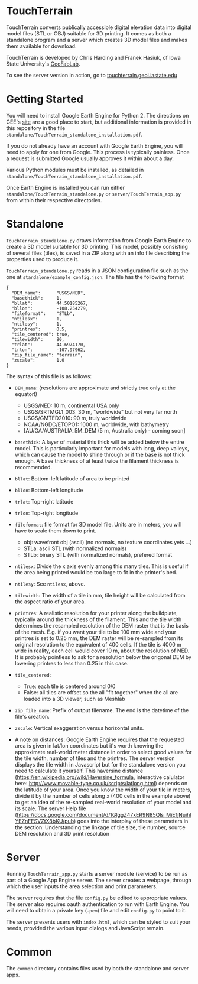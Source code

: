 TouchTerrain
============

TouchTerrain converts publically accessible digital elevation data into digital model files (STL or OBJ) 
suitable for 3D printing. It comes as both a standalone program and a server which creates 3D model files and makes
them available for download.

TouchTerrain is developed by Chris Harding and Franek Hasiuk, of Iowa State
University's [GeoFabLab](http://www.public.iastate.edu/~franek/gfl/gfl.html).

To see the server version in action, go to [touchterrain.geol.iastate.edu](http://touchterrain.geol.iastate.edu) 

Getting Started
===============

You will need to install Google Earth Engine for Python 2. The directions on
GEE's [site](https://developers.google.com/earth-engine/python_install) are a
good place to start, but additional information is provided in this repository
in the file `standalone/TouchTerrain_standalone_installation.pdf`.

If you do not already have an account with Google Earth Engine, you will need to
apply for one from Google. This process is typically painless. Once a request is
submitted Google usually approves it within about a day.

Various Python modules must be installed, as detailed in
`standalone/TouchTerrain_standalone_installation.pdf`.

Once Earth Engine is installed you can run either
`standalone/TouchTerrain_standalone.py`
or
`server/TouchTerrain_app.py`
from within their respective directories.



Standalone
==========

`TouchTerrain_standalone.py` draws information from Google Earth Engine to
create a 3D model suitable for 3D printing. This model, possibly consisting of
several files (tiles), is saved in a ZIP along with an info file describing the
properties used to produce it.

`TouchTerrain_standalone.py` reads in a JSON configuration file such as the one
at `standalone/example_config.json`. The file has the following format

    {
      "DEM_name":      "USGS/NED",          
      "basethick":     1, 
      "bllat":         44.50185267, 
      "bllon":         -108.254279, 
      "fileformat":    "STLb", 
      "ntilesx":       1, 
      "ntilesy":       1, 
      "printres":      0.5, 
      "tile_centered": true, 
      "tilewidth":     80, 
      "trlat":         44.6974170, 
      "trlon":         -107.97962, 
      "zip_file_name": "terrain", 
      "zscale":        1.0
    }

The syntax of this file is as follows:

 * `DEM_name`:     (resolutions are approximate and strictly true only at the equator!) 
   * USGS/NED: 10 m, continental USA only
   * USGS/SRTMGL1_003: 30 m, "worldwide" but not very far north
   * USGS/GMTED2010: 90 m, truly worldwide
   * NOAA/NGDC/ETOPO1: 1000 m, worldwide, with bathymetry
   * [AU/GA/AUSTRALIA_5M_DEM (5 m, Australia only)  - coming soon]

 * `basethick`:     A layer of material this thick will be added below the 
                    entire model. This is particularly important for models 
                    with long, deep valleys, which can cause the model to shine through or 
                    if the base is not thick enough. A base thickness of at least twice the
                    filament thickness is recommended.

 * `bllat`:         Bottom-left latitude of area to be printed
 * `bllon`:         Bottom-left longitude
 * `trlat`:         Top-right latitude
 * `trlon`:         Top-right longitude

 * `fileformat`: file format for 3D model file. Units are in meters, you will have to scale them down to print.    
   - obj: wavefront obj (ascii)  (no normals, no texture coordinates yets ...)
   - STLa: ascii STL (with normalized normals)
   - STLb: binary STL (with normalized normals), prefered format

 * `ntilesx`:       Divide the x axis evenly among this many tiles. This is
                    useful if the area being printed would be too large to fit
                    in the printer's bed.
 * `ntilesy`:       See `ntilesx`, above.
 
 * `tilewidth`:     The width of a tile in mm, tile height will be calculated from the aspect ratio of your area.

 * `printres`:      A realistic resolution for your printer along the buildplate, typically around the 
                    thickness of the filament. This and the tile width determines the resampled resolution of the DEM 
                    raster that is the basis of the mesh. E.g. if you want your tile to be 100 mm wide and your printres 
                    is set to 0.25 mm, the DEM raster will be re-sampled from its original resolution to 
                    the equivalent of 400 cells.
                    If the tile is 4000 m wide in reality, each cell would cover 10 m, about the resolution of NED.
                    It is probably pointless to ask for a resolution below the origonal DEM by lowering printres
                    to less than 0.25 in this case.
                  
 * `tile_centered`: 
   * True:  each tile is centered around 0/0
   * False: all tiles are offset so the all "fit together" when the all are loaded into a 3D viewer, such as Meshlab

 * `zip_file_name`: Prefix of output filename. The end is the datetime of the
                    file's creation.

 * `zscale`:        Vertical exaggeration versus horizontal units.


* A note on distances: Google Earth Engine requires that the requested area is given in lat/lon coordinates but it's worth knowing the approximate real-world meter distance in order to select good values for the tile width, number of tiles and the printres. The server version displays the tile width in Javascript but for the standalone version you need to calculate it yourself. This haversine distance (https://en.wikipedia.org/wiki/Haversine_formula, interactive calulator here: http://www.movable-type.co.uk/scripts/latlong.html) depends on the latitude of your area. Once you know the width of your tile in meters, divide it by the number of cells along x (400 cells in the example above) to get an idea of the re-sampled real-world resolution of your model and its scale. The server Help file (https://docs.google.com/document/d/1GlggZ47xER9N85Qls_MiE1jNuihlYEZnFFSVZtX8bKU/pub) goes into the interplay of these parameters in the section: Understanding the linkage of tile size, tile number, source DEM resolution and 3D print resolution




Server
======

Running `TouchTerrain_app.py` starts a server module (service) to be run as part
of a Google App Engine server. The server creates a webpage, through which the
user inputs the area selection and print parameters.

The server requires that the file `config.py` be edited to appropriate values.
The server also requires oauth authentication to run with Earth Engine. You will
need to obtain a private key (`.pem`) file and edit `config.py` to point to it.

The server presents users with `index.html`, which can be styled to suit your
needs, provided the various input dialogs and JavaScript remain.



Common
======

The `common` directory contains files used by both the standalone and server
apps.
